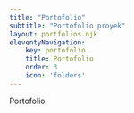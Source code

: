 ```yaml
---
title: "Portofolio"
subtitle: "Portofolio proyek"
layout: portfolios.njk
eleventyNavigation:
    key: portofolio
    title: Portofolio
    order: 3
    icon: 'folders'
---
```

Portofolio